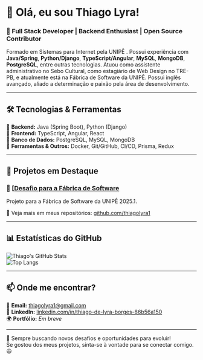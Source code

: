 # 👋 Olá, eu sou Thiago Lyra!

### 🚀 Full Stack Developer | Backend Enthusiast | Open Source Contributor

Formado em Sistemas para Internet pela UNIPÊ . Possui experiência com **Java/Spring**, **Python/Django**, **TypeScript/Angular**, **MySQL**, **MongoDB**, **PostgreSQL**, entre outras tecnologias. Atuou como assistente administrativo no Sebo Cultural, como estagiário de Web Design no TRE-PB, e atualmente está na Fábrica de Software da UNIPÊ. Possui inglês avançado, aliado a determinação e paixão pela área de desenvolvimento.

---

## 🛠️ Tecnologias & Ferramentas
🔹 **Backend:** Java (Spring Boot), Python (Django)  
🔹 **Frontend:** TypeScript, Angular, React  
🔹 **Banco de Dados:** PostgreSQL, MySQL, MongoDB  
🔹 **Ferramentas & Outros:** Docker, Git/GitHub, CI/CD, Prisma, Redux  

---

## 📌 Projetos em Destaque

### 🔹 [[Desafio para a Fábrica de Software](https://github.com/thiagolyra1/projeto1](https://github.com/thiagolyra1/wsBackend-Fabrica25.1))
Projeto para a Fábrica de Software da UNIPÊ 2025.1.

🔗 Veja mais em meus repositórios: [github.com/thiagolyra1](https://github.com/thiagolyra1?tab=repositories)

---

## 📊 Estatísticas do GitHub
![Thiago's GitHub Stats](https://github-readme-stats.vercel.app/api?username=thiagolyra1&show_icons=true&theme=radical)  
![Top Langs](https://github-readme-stats.vercel.app/api/top-langs/?username=thiagolyra1&layout=compact&theme=radical)

---

## 📫 Onde me encontrar?
📧 **Email:** [thiagolyra1@gmail.com](mailto:thiagolyra1@gmail.com)  
💼 **LinkedIn:** [linkedin.com/in/thiago-de-lyra-borges-86b56a150](https://www.linkedin.com/in/thiago-de-lyra-borges-86b56a150/)  
🌍 **Portfólio:** *Em breve*

---

🚀 Sempre buscando novos desafios e oportunidades para evoluir!  
Se gostou dos meus projetos, sinta-se à vontade para se conectar comigo. 😃

